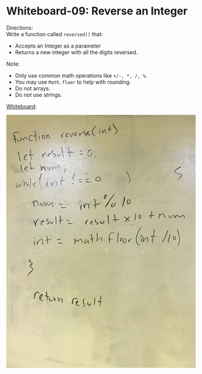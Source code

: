 # Whiteboard-09:  Reverse an Integer

Directions:<br>
Write a function called `reversed()` that:
- Accepts an Integer as a parameter
- Returns a new integer with all the digits reversed. 

Note:<br>
- Only use common math operations like ` +/-, *, /, % `. 
- You may use ` Math.floor ` to help with rounding.
- Do not arrays. 
- Do not use strings.


<u>Whiteboard</u>:<br>

![alt text](./images/401.whiteboard-9.jpg)
